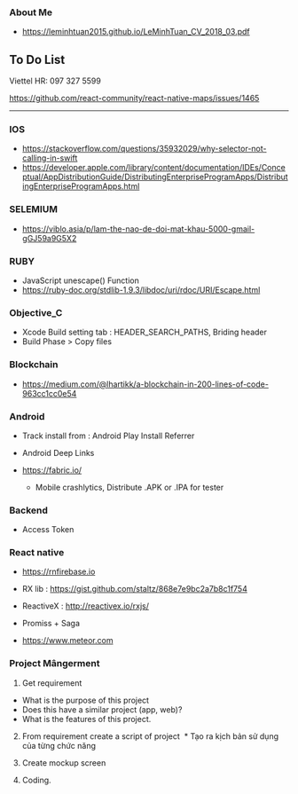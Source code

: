 ### About Me

* https://leminhtuan2015.github.io/LeMinhTuan_CV_2018_03.pdf


## To Do List

Viettel HR: 097 327 5599

https://github.com/react-community/react-native-maps/issues/1465
 
----------------------------------------------------------------------------

### IOS
* https://stackoverflow.com/questions/35932029/why-selector-not-calling-in-swift
* https://developer.apple.com/library/content/documentation/IDEs/Conceptual/AppDistributionGuide/DistributingEnterpriseProgramApps/DistributingEnterpriseProgramApps.html


### SELEMIUM
* https://viblo.asia/p/lam-the-nao-de-doi-mat-khau-5000-gmail-gGJ59a9G5X2

### RUBY
* JavaScript unescape() Function
* https://ruby-doc.org/stdlib-1.9.3/libdoc/uri/rdoc/URI/Escape.html


### Objective_C
* Xcode Build setting tab : HEADER_SEARCH_PATHS, Briding header
* Build Phase > Copy files


### Blockchain

* https://medium.com/@lhartikk/a-blockchain-in-200-lines-of-code-963cc1cc0e54

### Android

* Track install from :  Android Play Install Referrer 
* Android Deep Links

* https://fabric.io/
  * Mobile crashlytics, Distribute .APK or .IPA for tester

### Backend

* Access Token

### React native
* https://rnfirebase.io
* RX lib : https://gist.github.com/staltz/868e7e9bc2a7b8c1f754
* ReactiveX : http://reactivex.io/rxjs/
* Promiss + Saga


* https://www.meteor.com



### Project Mângerment

1. Get requirement
  * What is the purpose of this project
  * Does this have a similar project (app, web)?
  * What is the features of this project.
  
2. From requirement create a script of project
  * Tạo ra kịch bản sử dụng của từng chức năng
  
3. Create mockup screen

4. Coding.

